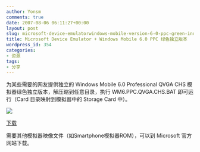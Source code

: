 ```yaml
---
author: Yonsm
comments: true
date: 2007-08-06 06:11:27+00:00
layout: post
slug: microsoft-device-emulatorwindows-mobile-version-6-0-ppc-green-independent
title: Microsoft Device Emulator + Windows Mobile 6.0 PPC 绿色独立版本
wordpress_id: 354
categories:
- 资源
tags:
- 分享
---
```


为某些需要的网友提供独立的 Windows Mobile 6.0 Professional QVGA CHS 模拟器绿色独立版本，解压缩到任意目录，执行 WM6.PPC.QVGA.CHS.BAT 即可运行（Card 目录映射到模拟器中的 Storage Card 中）。<!-- more -->  
  
[![](attachment/DevEnum.png)](attachment/DevEnum.png)  
  
[下载](/asserts/DevEnum.7z)<!-- more -->  
  
需要其他模拟器映像文件（如Smartphone模拟器ROM），可以到 Microsoft 官方网站下载。
